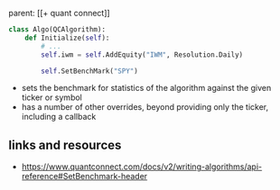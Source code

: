 parent: [[+ quant connect]]

```python
class Algo(QCAlgorithm):
    def Initialize(self):
        # ...
        self.iwm = self.AddEquity("IWM", Resolution.Daily)

        self.SetBenchMark("SPY")
```

- sets the benchmark for statistics of the algorithm against the given ticker or
    symbol
- has a number of other overrides, beyond providing only the ticker, including a
    callback

## links and resources

- https://www.quantconnect.com/docs/v2/writing-algorithms/api-reference#SetBenchmark-header
